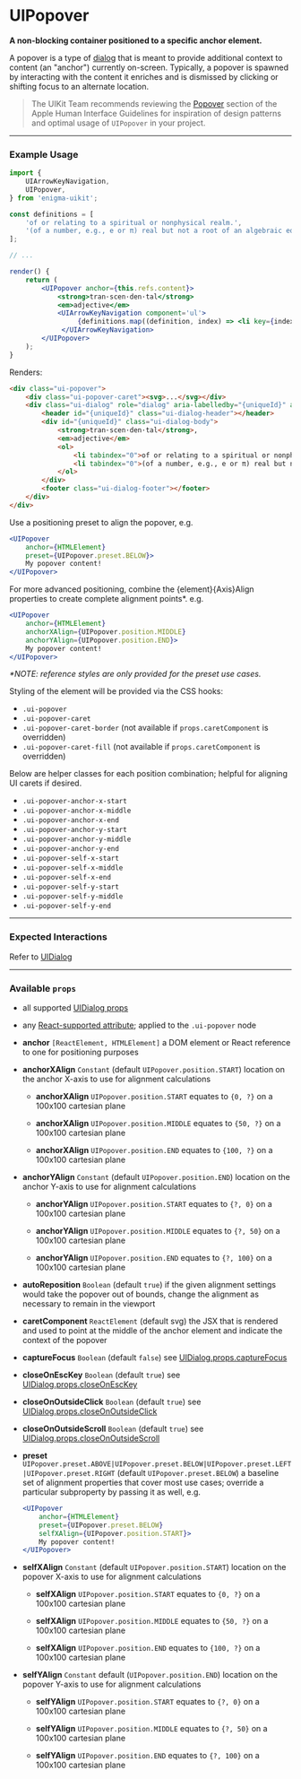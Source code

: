 # UIPopover
__A non-blocking container positioned to a specific anchor element.__

A popover is a type of [dialog](../UIDialog/README.md) that is meant to provide additional context to content (an "anchor") currently on-screen. Typically, a popover is spawned by interacting with the content it enriches and is dismissed by clicking or shifting focus to an alternate location.

> The UIKit Team recommends reviewing the [Popover](https://developer.apple.com/library/mac/documentation/UserExperience/Conceptual/OSXHIGuidelines/ControlsView.html#//apple_ref/doc/uid/20000957-CH52-SW2) section of the Apple Human Interface Guidelines for inspiration of design patterns and optimal usage of `UIPopover` in your project.

---

### Example Usage

```jsx
import {
    UIArrowKeyNavigation,
    UIPopover,
} from 'enigma-uikit';

const definitions = [
    'of or relating to a spiritual or nonphysical realm.',
    '(of a number, e.g., e or π) real but not a root of an algebraic equation with rational roots.',
];

// ...

render() {
    return (
        <UIPopover anchor={this.refs.content}>
            <strong>tran·scen·den·tal</strong>
            <em>adjective</em>
            <UIArrowKeyNavigation component='ul'>
                 {definitions.map((definition, index) => <li key={index}>{definition}</li>)}
             </UIArrowKeyNavigation>
        </UIPopover>
    );
}
```

Renders:

```html
<div class="ui-popover">
    <div class="ui-popover-caret"><svg>...</svg></div>
    <div class="ui-dialog" role="dialog" aria-labelledby="{uniqueId}" aria-describedby="{uniqueId}" tabindex="0" style="top: {anchorYPos}px; left: {anchorXPos}px;">
        <header id="{uniqueId}" class="ui-dialog-header"></header>
        <div id="{uniqueId}" class="ui-dialog-body">
            <strong>tran·scen·den·tal</strong>,
            <em>adjective</em>
            <ol>
                <li tabindex="0">of or relating to a spiritual or nonphysical realm.</li>
                <li tabindex="0">(of a number, e.g., e or π) real but not a root of an algebraic equation with rational roots.</li>
            </ol>
        </div>
        <footer class="ui-dialog-footer"></footer>
    </div>
</div>
```

Use a positioning preset to align the popover, e.g.

```jsx
<UIPopover
    anchor={HTMLElement}
    preset={UIPopover.preset.BELOW}>
    My popover content!
</UIPopover>
```

For more advanced positioning, combine the {element}{Axis}Align properties to create complete alignment points*. e.g.

```jsx
<UIPopover
    anchor={HTMLElement}
    anchorXAlign={UIPopover.position.MIDDLE}
    anchorYAlign={UIPopover.position.END}>
    My popover content!
</UIPopover>
```

_*NOTE: reference styles are only provided for the preset use cases._

Styling of the element will be provided via the CSS hooks:

- `.ui-popover`
- `.ui-popover-caret`
- `.ui-popover-caret-border` (not available if `props.caretComponent` is overridden)
- `.ui-popover-caret-fill`   (not available if `props.caretComponent` is overridden)

Below are helper classes for each position combination; helpful for aligning UI carets if desired.

- `.ui-popover-anchor-x-start`
- `.ui-popover-anchor-x-middle`
- `.ui-popover-anchor-x-end`
- `.ui-popover-anchor-y-start`
- `.ui-popover-anchor-y-middle`
- `.ui-popover-anchor-y-end`
- `.ui-popover-self-x-start`
- `.ui-popover-self-x-middle`
- `.ui-popover-self-x-end`
- `.ui-popover-self-y-start`
- `.ui-popover-self-y-middle`
- `.ui-popover-self-y-end`

---

### Expected Interactions

Refer to [UIDialog](../UIDialog/README.md)

---

### Available `props`

- all supported [UIDialog props](../UIDialog/README.md)

- any [React-supported attribute](https://facebook.github.io/react/docs/tags-and-attributes.html#html-attributes); applied to the `.ui-popover` node

- __anchor__ `[ReactElement, HTMLElement]`
  a DOM element or React reference to one for positioning purposes

- __anchorXAlign__ `Constant`
  (default `UIPopover.position.START`) location on the anchor X-axis to use for alignment calculations
    - __anchorXAlign__ `UIPopover.position.START`
      equates to `{0, ?}` on a 100x100 cartesian plane

    - __anchorXAlign__ `UIPopover.position.MIDDLE`
      equates to `{50, ?}` on a 100x100 cartesian plane

    - __anchorXAlign__ `UIPopover.position.END`
      equates to `{100, ?}` on a 100x100 cartesian plane

- __anchorYAlign__ `Constant`
  (default `UIPopover.position.END`) location on the anchor Y-axis to use for alignment calculations
    - __anchorYAlign__ `UIPopover.position.START`
      equates to `{?, 0}` on a 100x100 cartesian plane

    - __anchorYAlign__ `UIPopover.position.MIDDLE`
      equates to `{?, 50}` on a 100x100 cartesian plane

    - __anchorYAlign__ `UIPopover.position.END`
      equates to `{?, 100}` on a 100x100 cartesian plane

- __autoReposition__ `Boolean`
  (default `true`) if the given alignment settings would take the popover out of bounds, change the alignment as necessary to remain in the viewport

- __caretComponent__ `ReactElement`
  (default svg) the JSX that is rendered and used to point at the middle of the anchor element and indicate the context of the popover

- __captureFocus__ `Boolean`
  (default `false`) see [UIDialog.props.captureFocus](../UIDialog/README.md)

- __closeOnEscKey__ `Boolean`
  (default `true`) see [UIDialog.props.closeOnEscKey](../UIDialog/README.md)

- __closeOnOutsideClick__ `Boolean`
  (default `true`) see [UIDialog.props.closeOnOutsideClick](../UIDialog/README.md)

- __closeOnOutsideScroll__ `Boolean`
  (default `true`) see [UIDialog.props.closeOnOutsideScroll](../UIDialog/README.md)

- __preset__ `UIPopover.preset.ABOVE|UIPopover.preset.BELOW|UIPopover.preset.LEFT|UIPopover.preset.RIGHT`
  (default `UIPopover.preset.BELOW`) a baseline set of alignment properties that cover most use cases; override a particular subproperty by passing it as well, e.g.

  ```jsx
  <UIPopover
      anchor={HTMLElement}
      preset={UIPopover.preset.BELOW}
      selfXAlign={UIPopover.position.START}>
      My popover content!
  </UIPopover>
  ```

- __selfXAlign__ `Constant`
  (default `UIPopover.position.START`) location on the popover X-axis to use for alignment calculations
    - __selfXAlign__ `UIPopover.position.START`
      equates to `{0, ?}` on a 100x100 cartesian plane

    - __selfXAlign__ `UIPopover.position.MIDDLE`
      equates to `{50, ?}` on a 100x100 cartesian plane

    - __selfXAlign__ `UIPopover.position.END`
      equates to `{100, ?}` on a 100x100 cartesian plane

- __selfYAlign__ `Constant`
  default (`UIPopover.position.END`) location on the popover Y-axis to use for alignment calculations
    - __selfYAlign__ `UIPopover.position.START`
      equates to `{?, 0}` on a 100x100 cartesian plane

    - __selfYAlign__ `UIPopover.position.MIDDLE`
      equates to `{?, 50}` on a 100x100 cartesian plane

    - __selfYAlign__ `UIPopover.position.END`
      equates to `{?, 100}` on a 100x100 cartesian plane
